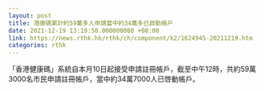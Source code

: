 ```yaml
---
layout: post
title: 港康碼累計約59萬多人申請當中約34萬多已啟動帳戶
date: 2021-12-19 13:19:50.000000000 +08:00
link: https://news.rthk.hk/rthk/ch/component/k2/1624945-20211219.htm
categories: rthk
---
```


「香港健康碼」系統自本月10日起接受申請註冊帳戶，截至中午12時，共約59萬3000名市民申請註冊帳戶，當中約34萬7000人已啓動帳戶。

